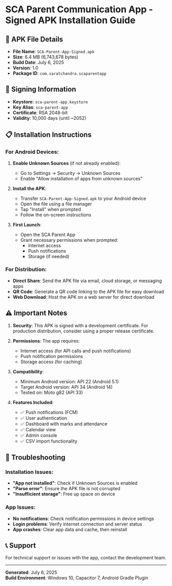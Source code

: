 # SCA Parent Communication App - Signed APK Installation Guide

## 📱 **APK File Details**

- **File Name**: `SCA-Parent-App-Signed.apk`
- **Size**: 6.4 MB (6,743,678 bytes)
- **Build Date**: July 6, 2025
- **Version**: 1.0
- **Package ID**: `com.saratchandra.scaparentapp`

## 🔐 **Signing Information**

- **Keystore**: `sca-parent-app.keystore`
- **Key Alias**: `sca-parent-app`
- **Certificate**: RSA 2048-bit
- **Validity**: 10,000 days (until ~2052)

## 📋 **Installation Instructions**

### For Android Devices:

1. **Enable Unknown Sources** (if not already enabled):
   - Go to Settings → Security → Unknown Sources
   - Enable "Allow installation of apps from unknown sources"

2. **Install the APK**:
   - Transfer `SCA-Parent-App-Signed.apk` to your Android device
   - Open the file using a file manager
   - Tap "Install" when prompted
   - Follow the on-screen instructions

3. **First Launch**:
   - Open the SCA Parent App
   - Grant necessary permissions when prompted:
     - Internet access
     - Push notifications
     - Storage (if needed)

### For Distribution:

- **Direct Share**: Send the APK file via email, cloud storage, or messaging apps
- **QR Code**: Generate a QR code linking to the APK file for easy download
- **Web Download**: Host the APK on a web server for direct download

## ⚠️ **Important Notes**

1. **Security**: This APK is signed with a development certificate. For production distribution, consider using a proper release certificate.

2. **Permissions**: The app requires:
   - Internet access (for API calls and push notifications)
   - Push notification permissions
   - Storage access (for caching)

3. **Compatibility**: 
   - Minimum Android version: API 22 (Android 5.1)
   - Target Android version: API 34 (Android 14)
   - Tested on: Moto g82 (API 33)

4. **Features Included**:
   - ✅ Push notifications (FCM)
   - ✅ User authentication
   - ✅ Dashboard with marks and attendance
   - ✅ Calendar view
   - ✅ Admin console
   - ✅ CSV import functionality

## 🔧 **Troubleshooting**

### Installation Issues:
- **"App not installed"**: Check if Unknown Sources is enabled
- **"Parse error"**: Ensure the APK file is not corrupted
- **"Insufficient storage"**: Free up space on device

### App Issues:
- **No notifications**: Check notification permissions in device settings
- **Login problems**: Verify internet connection and server status
- **App crashes**: Clear app data and cache, then reinstall

## 📞 **Support**

For technical support or issues with the app, contact the development team.

---

**Generated**: July 6, 2025  
**Build Environment**: Windows 10, Capacitor 7, Android Gradle Plugin 